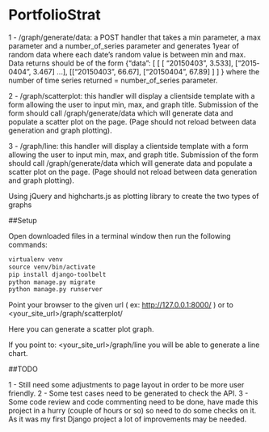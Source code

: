 # PortfolioStrat

1 - /graph/generate/data: a POST handler that takes a min parameter, a max parameter and a number_of_series parameter and generates 1­year of random data where each date’s random value is between min and max. Data returns should be of the form {“data”: [ [ [ “2015­04­03”, 3.533], [“2015­04­04”, 3.467] ...], [[“2015­04­03”, 66.67], [“2015­04­04”, 67.89] ] ] } where the number of time series returned = number_of_series parameter.

2 - /graph/scatter­plot: this handler will display a client­side template with a form allowing the user to input min, max, and graph title. Submission of the form should call /graph/generate/data which will generate data and populate a scatter plot on the page. (Page should not reload between data generation and graph plotting).

3 - /graph/line: this handler will display a client­side template with a form allowing the user to input min, max, and graph title. Submission of the form should call /graph/generate/data which will generate data and populate a scatter plot on the page. (Page should not reload between data generation and graph plotting).

Using jQuery and highcharts.js as plotting library to create the two types of graphs

##Setup

Open downloaded files in a terminal window then run the following commands:

```html
virtualenv venv
source venv/bin/activate
pip install django-toolbelt
python manage.py migrate
python manage.py runserver
```
Point your browser to the given url ( ex: http://127.0.0.1:8000/ ) or to <your_site_url>/graph/scatterplot/

Here you can generate a scatter plot graph.

If you point to: <your_site_url>/graph/line you will be able to generate a line chart.

##TODO

1 - Still need some adjustments to page layout in order to be more user friendly.
2 - Some test cases need to be generated to check the API.
3 - Some code review and code commenting need to be done, have made this project in a hurry (couple of hours or so) so need to do some checks on it. As it was my first Django project a lot of improvements may be needed.
